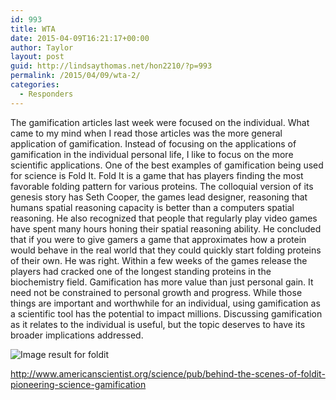 ```yaml
---
id: 993
title: WTA
date: 2015-04-09T16:21:17+00:00
author: Taylor
layout: post
guid: http://lindsaythomas.net/hon2210/?p=993
permalink: /2015/04/09/wta-2/
categories:
  - Responders
---
```

The gamification articles last week were focused on the individual. What came to my mind when I read those articles was the more general application of gamification. Instead of focusing on the applications of gamification in the individual personal life, I like to focus on the more scientific applications. One of the best examples of gamification being used for science is Fold It. Fold It is a game that has players finding the most favorable folding pattern for various proteins. The colloquial version of its genesis story has Seth Cooper, the games lead designer, reasoning that humans spatial reasoning capacity is better than a computers spatial reasoning. He also recognized that people that regularly play video games have spent many hours honing their spatial reasoning ability. He concluded that if you were to give gamers a game that approximates how a protein would behave in the real world that they could quickly start folding proteins of their own. He was right. Within a few weeks of the games release the players had cracked one of the longest standing proteins in the biochemistry field. Gamification has more value than just personal gain. It need not be constrained to personal growth and progress. While those things are important and worthwhile for an individual, using gamification as a scientific tool has the potential to impact millions. Discussing gamification as it relates to the individual is useful, but the topic deserves to have its broader implications addressed.

![Image result for foldit](https://encrypted-tbn1.gstatic.com/images?q=tbn:ANd9GcSX1XXsGafwet9yy-6Gs7l1vqej7epUNHK-Z9WaqYKzUjoWDNjO)

http://www.americanscientist.org/science/pub/behind-the-scenes-of-foldit-pioneering-science-gamification